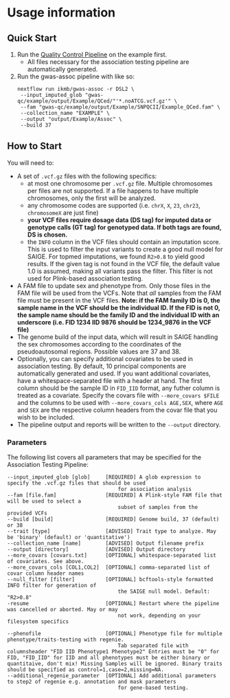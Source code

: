 # Usage information

## Quick Start
1. Run the [Quality Control Pipeline](https://github.com/ikmb/gwas-qc/blob/master/Readme.md#quick-start) on the example first.
    - All files necessary for the association testing pipeline are automatically generated.
2. Run the gwas-assoc pipeline with like so:
   ```
   nextflow run ikmb/gwas-assoc -r DSL2 \
    --input_imputed_glob "gwas-qc/example/output/Example/QCed/"'*.noATCG.vcf.gz'" \
    --fam "gwas-qc/example/output/Example/SNPQCII/Example_QCed.fam" \
    --collection_name "EXAMPLE" \
    --output "output/Example/Assoc" \
    --build 37 
    ```

## How to Start

You will need to:
- A set of `.vcf.gz` files with the following specifics:
    - at most one chromosome per `.vcf.gz` file. Multiple chromosomes per files are not supported. If a file happens to have multiple chromosomes, only the first will be analyzed.
    - any chromosome codes are supported (i.e. `chrX`, `X`, `23`, `chr23`, `chromosomeX` are just fine)
    - **your VCF files require dosage data (DS tag) for imputed data or genotype calls (GT tag) for genotyped data. If both tags are found, DS is chosen.**
    - the `INFO` column in the VCF files should contain an imputation score. This is used to filter the input variants to create a good null model for SAIGE. For topmed imputations, we found `R2>0.8` to yield good results. If the given tag is not found in the VCF file, the default value 1.0 is assumed, making all variants pass the filter. This filter is not used for Plink-based association testing. 
- A FAM file to update sex and phenotype from. Only those files in the FAM file will be used from the VCFs. Note that *all* samples from the FAM file must be present in the VCF files. **Note: if the FAM family ID is 0, the sample name in the VCF should be the individual ID. If the FID is not 0, the sample name should be the family ID and the individual ID with an underscore (i.e. FID 1234 IID 9876 should be 1234_9876 in the VCF file)**
- The genome build of the input data, which will result in SAIGE handling the sex chromosomes according to the coordinates of the pseudoautosomal regions. Possible values are 37 and 38.
- Optionally, you can specify additional covariates to be used in association testing. By default, 10 principal components are automatically generated and used. If you want additional covariates, have a whitespace-separated file with a header at hand. The first column should be the sample ID in `FID_IID` format, any futher column is treated as a covariate. Specify the covars file with `--more_covars $FILE` and the columns to be used with `--more_covars_cols AGE,SEX`, where `AGE` and `SEX` are the respective column headers from the covar file that you wish to be included.
- The pipeline output and reports will be written to the `--output` directory.

### Parameters

The following list covers all parameters that may be specified for the Association Testing Pipeline:

```
--input_imputed_glob [glob]     [REQUIRED] A glob expression to specify the .vcf.gz files that should be used
                                    for association analysis
--fam [file.fam]                [REQUIRED] A Plink-style FAM file that will be used to select a
                                    subset of samples from the provided VCFs
--build [build]                 [REQUIRED] Genome build, 37 (default) or 38
--trait [type]                  [ADVISED] Trait type to analyze. May be 'binary' (default) or 'quantitative')
--collection_name [name]        [ADVISED] Output filename prefix
--output [directory]            [ADVISED] Output directory
--more_covars [covars.txt]      [OPTIONAL] whitespace-separated list of covariates. See above.
--more_covars_cols [COL1,COL2]  [OPTIONAL] comma-separated list of covar column header names
--null_filter [filter]          [OPTIONAL] bcftools-style formatted INFO filter for generation of
                                    the SAIGE null model. Default: "R2>0.8"
-resume                         [OPTIONAL] Restart where the pipeline was cancelled or aborted. May or may
                                    not work, depending on your filesystem specifics

--phenofile                     [OPTIONAL] Phenotype file for multiple phenotype/traits-testing with regenie. 
                                    Tab separated file with columnsheader "FID IID Phenotype1 Phenotype2" Entries must be "0" for FID, "FID_IID" for IID and all phenotypes must be either binary or quantitaive, don't mix! Missing Samples will be ignored. Binary traits should be specified as control=1,case=2,missing=NA.
--additional_regenie_parameter  [OPTIONAL] Add additional parameters to step2 of regenie e.g. annotation and mask parameters 
                                    for gene-based testing.
```
